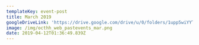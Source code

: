 ```yaml
---
templateKey: event-post
title: March 2019
googleDriveLink: 'https://drive.google.com/drive/u/0/folders/1upp5wiYYTov5-RDyodJKuk4CcAGrlxQ5'
image: /img/octhh_web_pastevents_mar.png
date: 2019-04-12T01:36:49.839Z
---
```


